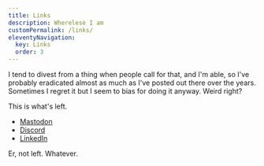 ```yaml
---
title: Links
description: Wherelese I am
customPermalink: /links/
eleventyNavigation:
  key: Links
  order: 3
---
```


I tend to divest from a thing when people call for that, and I'm able, so I've probably eradicated almost as much as I've posted out there over the years. Sometimes I regret it but I seem to bias for doing it anyway. Weird right?

This is what's left.

* [Mastodon](https://mastodon.social/@gravely)
* [Discord](https://discord.com/users/gravely#6679)
* [LinkedIn](https://www.linkedin.com/in/gravely/)

Er, not left. Whatever.